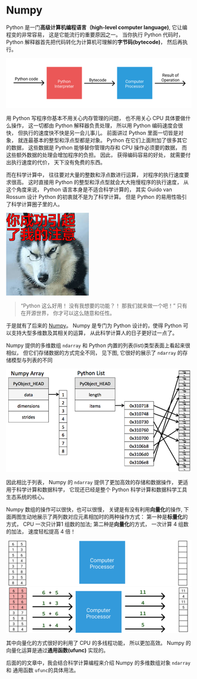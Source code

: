 # Numpy


Python 是一门**高级计算机编程语言（high-level computer language)**, 它让编程变的非常容易， 这是它能流行的重要原因之一。 当你执行 Python 代码时， Python 解释器首先把代码转化为计算机可理解的**字节码(bytecode)**， 然后再执行。 

![](./figures/bytecode.svg)

用 Python 写程序你基本不用关心内存管理的问题， 也不用关心 CPU 具体要做什么操作， 这一切都由 Python 解释器负责处理， 所以用 Python 编码速度会很快， 但执行的速度快不快是另一会儿事儿。 前面讲过 Python 里面一切皆是对象， 就连最基本的整型和浮点型都是对象。 Python 在它们上面附加了很多其它的数据， 这些数据是 Python 能够替你管理内存和 CPU 操作必须要的数据， 而这些额外数据的处理会增加程序的负担。 因此， 获得编码容易的好处， 就需要付出执行速度的代价， 天下没有免费的东西。

而在科学计算中， 往往要对大量的整数和浮点数进行运算， 对程序的执行速度要求很高。 这时直接用 Python 的整型和浮点型就会大大拖慢程序的执行速度， 从这个角度来说， Python 语言本身是不适合科学计算的， 其实 Guido van Rossum 设计 Python 的初衷就不是为了科学计算。 但是 Python 的易用性吸引了科学计算圈子里的人。

![](./figures/zhuyi.jpeg)

>  “Python 这么好用！ 没有我想要的功能？！ 那我们就来做一个吧！” 只有在开源世界， 你才可以这么随意和任性。

于是就有了后来的 [Numpy](http://www.numpy.org/)。 Numpy 是专门为 Python 设计的，使得 Python 可以支持大型多维数及其相关的运算， 从此科学计算人的日子更好过一点了。

Numpy 提供的多维数组 `ndarray` 和 Python 内置的列表(list)类型表面上看起来很相似， 但它们存储数据的方式完全不同， 见下图, 它很好的展示了 `ndarray` 的存储模型与列表的不同

![](./figures/array_vs_list.png)

因此相比于列表， Numpy 的 `ndarray` 提供了更加高效的存储和数据操作， 更适用于科学计算和数据科学， 它现还已经是整个 Python 科学计算和数据科学工具生态系统的核心。

Numpy 数组的操作可以很快，也可以很慢， 关键是有没有利用**向量化**的操作, 下面两图生动地展示了两列数对应元素相加时的两种操作方式： 第一种是**标量化**的方式， CPU 一次只计算1 组数的加法; 第二种是**向量化**的方式， 一次计算 4 组数的加法， 速度轻松提高 4 倍！

![](./figures/unvect.gif)
![](./figures/vect.gif)

其中向量化的方式很好的利用了 CPU 的多线程功能， 所以更加高效。 Numpy 的向量化运算是通过**通用函数(ufunc)** 实现的。 

后面的的文章中，我会结合科学计算编程来介绍 Numpy 的多维数组对象 `ndarray` 和 通用函数 `ufunc`的具体用法。

